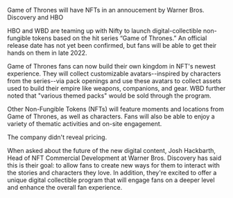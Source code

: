 Game of Thrones will have NFTs in an annoucement by Warner Bros. Discovery and HBO

HBO and WBD are teaming up with Nifty to launch digital-collectible non-fungible tokens based on the hit series “Game of Thrones.” An official release date has not yet been confirmed, but fans will be able to get their hands on them in late 2022.

Game of Thrones fans can now build their own kingdom in NFT's newest experience. They will collect customizable avatars--inspired by characters from the series--via pack openings and use these avatars to collect assets used to build their empire like weapons, companions, and gear. WBD further noted that "various themed packs" would be sold through the program.

Other Non-Fungible Tokens (NFTs) will feature moments and locations from Game of Thrones, as well as characters. Fans will also be able to enjoy a variety of thematic activities and on-site engagement.

The company didn't reveal pricing.

When asked about the future of the new digital content, Josh Hackbarth, Head of NFT Commercial Development at Warner Bros. Discovery has said this is their goal: to allow fans to create new ways for them to interact with the stories and characters they love. In addition, they're excited to offer a unique digital collectible program that will engage fans on a deeper level and enhance the overall fan experience.
